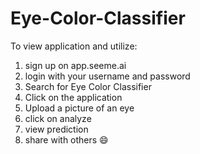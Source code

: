 # Eye-Color-Classifier
To view application and utilize:
1. sign up on app.seeme.ai
2. login with your username and password
3. Search for Eye Color Classifier
4. Click on the application
5. Upload a picture of an eye
6. click on analyze
7. view prediction
8. share with others 😄
